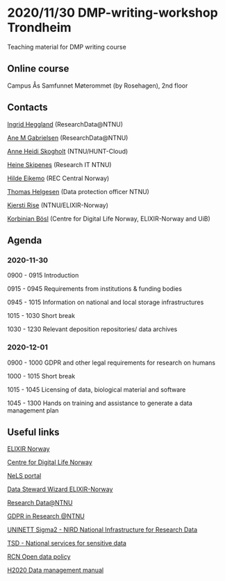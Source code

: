 2020/11/30 DMP-writing-workshop Trondheim
======

Teaching material for DMP writing course

## Online course
Campus Ås Samfunnet Møterommet (by Rosehagen), 2nd floor

## Contacts
[Ingrid Heggland](https://www.ntnu.edu/employees/ingrid.heggland) (ResearchData@NTNU)

[Ane M Gabrielsen](https://www.ntnu.no/ansatte/ane.gabrielsen) (ResearchData@NTNU)

[Anne Heidi Skogholt](https://www.ntnu.edu/employees/anne.heidi.skogholt) (NTNU/HUNT-Cloud)

[Heine Skipenes](https://www.ntnu.no/ansatte/heine.skipenes) (Research IT NTNU)

[Hilde Eikemo](https://www.ntnu.edu/employees/hilde.eikemo) (REC Central Norway)

[Thomas Helgesen](https://www.ntnu.no/ansatte/thomas.helgesen) (Data protection officer NTNU)

[Kjersti Rise](https://www.ntnu.edu/employees/kjersti.rise) (NTNU/ELIXIR-Norway)

[Korbinian Bösl](https://www.uib.no/en/persons/Korbinian.Boesl) (Centre for Digital Life Norway, ELIXIR-Norway and UiB)

## Agenda
### 2020-11-30
0900 - 0915 Introduction

0915 - 0945 Requirements from institutions & funding bodies


0945 - 1015 Information on national and local storage infrastructures

1015 - 1030 Short break

1030 - 1230 Relevant deposition repositories/ data archives

### 2020-12-01
0900 - 1000 GDPR and other legal requirements for research on humans

1000 - 1015 Short break

1015 - 1045 Licensing of data, biological material and software

1045 - 1300 Hands on training and assistance to generate a data
management plan

## Useful links

  [ELIXIR Norway](https://www.elixir-norway.org/)
  
  [Centre for Digital Life Norway](https://digitallifenorway.org/gb/)
  
  [NeLS portal](https://nels.bioinfo.no/)
  
  [Data Steward Wizard ELIXIR-Norway](https://elixir-no.ds-wizard.org/)
  
  [Research Data@NTNU](https://innsida.ntnu.no/researchdata)
  
  [GDPR in Research @NTNU](https://innsida.ntnu.no/wiki/-/wiki/English/Collection+of+personal+data+for+research+projects)
 
  [UNINETT Sigma2 - NIRD National Infrastructure for Research Data](https://documentation.sigma2.no/storage/nird.html)
  
  [TSD - National services for sensitive data](https://www.uio.no/english/services/it/research/sensitive-data/index.html)
  
  [RCN Open data policy](https://www.forskningsradet.no/en/Adviser-research-policy/open-science/open-access-to-research-data/)
  
  [H2020 Data management manual](https://ec.europa.eu/research/participants/docs/h2020-funding-guide/cross-cutting-issues/open-access-data-management/data-management_en.htm)
